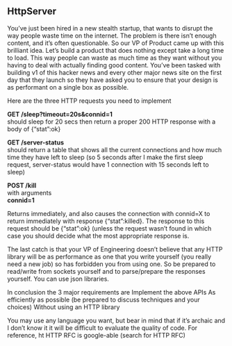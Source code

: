 HttpServer
----------

You’ve just been hired in a new stealth startup, that wants to disrupt the way people waste time on the internet. The problem is there isn’t enough content, and it’s often questionable. So our VP of Product came up with this brilliant idea. Let’s build a product that does nothing except take a long time to load. This way people can waste as much time as they want without you having to deal with actually finding good content. You’ve been tasked with building v1 of this hacker news and every other major news site on the first day that they launch so they have asked you to ensure that your design is as performant on a single box as possible.

Here are the three HTTP requests you need to implement

__GET /sleep?timeout=20s&connid=1__<br>
should sleep for 20 secs then return a proper 200 HTTP response with a body of {“stat”:ok}

__GET /server-status__ <br>
should return a table that shows all the current connections and how much time they have left to sleep (so 5 seconds after I make the first sleep request, server-status would have 1 connection with 15 seconds left to sleep)

__POST /kill__ <br>
with arguments <br>
__connid=1__

Returns immediately, and also causes the connection with connid=X to return immediately with response {“stat”:killed}. The response to this request should be {“stat”:ok} (unless the request wasn’t found in which case you should decide what the most appropriate response is.
<br>

The last catch is that your VP of Engineering doesn’t believe that any HTTP library will be as performance as one that you write yourself (you really need a new job) so has forbidden you from using one. So be prepared to read/write from sockets yourself and to parse/prepare the responses yourself. You can use json libraries.

In conclusion the 3 major requirements are 
Implement the above APIs
As efficiently as possible (be prepared to discuss techniques and your choices)
Without using an HTTP library

You may use any language you want, but bear in mind that if it’s archaic and I don’t know it it will be difficult to evaluate the quality of code. For reference, ht HTTP RFC is google-able (search for HTTP RFC)
